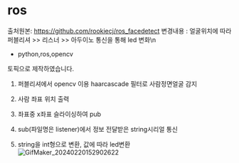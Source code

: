 # ros
출처원본: https://github.com/rookiecj/ros_facedetect
변경내용 : 얼굴위치에 따라 퍼블리셔 >> 리스너 >> 아두이노 통신을 통해 led 변화\n

- python,ros,opencv

토픽으로 제작하였습니다.

1. 퍼블리셔에서 opencv 이용 haarcascade 필터로 사람정면얼굴 감지
2. 사람 좌표 위치 출력

1. 좌표중 x좌표 슬라이싱하여 pub
2. sub(파일명은 listener)에서 정보 전달받은 string시리얼 통신 
3. string을 int형으로 변환, 값에 따라 led변환
![GifMaker_20240220152902622](https://github.com/tae9898/ros/assets/113410967/a4e3a8d1-f7c0-460c-b9d8-2f291e163ebb)
